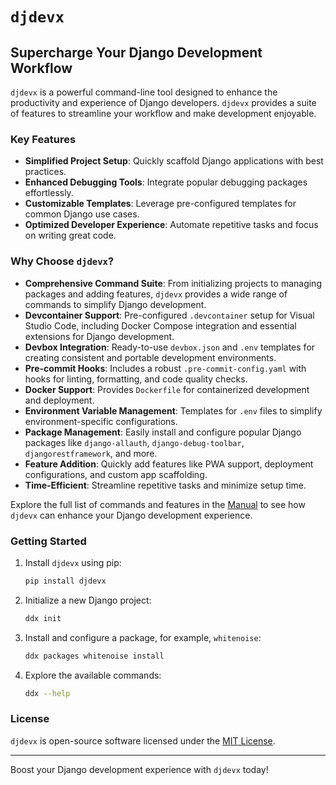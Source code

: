 # `djdevx`

## Supercharge Your Django Development Workflow

`djdevx` is a powerful command-line tool designed to enhance the productivity and experience of Django developers. `djdevx` provides a suite of features to streamline your workflow and make development enjoyable.

### Key Features

- **Simplified Project Setup**: Quickly scaffold Django applications with best practices.
- **Enhanced Debugging Tools**: Integrate popular debugging packages effortlessly.
- **Customizable Templates**: Leverage pre-configured templates for common Django use cases.
- **Optimized Developer Experience**: Automate repetitive tasks and focus on writing great code.

### Why Choose `djdevx`?

- **Comprehensive Command Suite**: From initializing projects to managing packages and adding features, `djdevx` provides a wide range of commands to simplify Django development.
- **Devcontainer Support**: Pre-configured `.devcontainer` setup for Visual Studio Code, including Docker Compose integration and essential extensions for Django development.
- **Devbox Integration**: Ready-to-use `devbox.json` and `.env` templates for creating consistent and portable development environments.
- **Pre-commit Hooks**: Includes a robust `.pre-commit-config.yaml` with hooks for linting, formatting, and code quality checks.
- **Docker Support**: Provides `Dockerfile` for containerized development and deployment.
- **Environment Variable Management**: Templates for `.env` files to simplify environment-specific configurations.
- **Package Management**: Easily install and configure popular Django packages like `django-allauth`, `django-debug-toolbar`, `djangorestframework`, and more.
- **Feature Addition**: Quickly add features like PWA support, deployment configurations, and custom app scaffolding.
- **Time-Efficient**: Streamline repetitive tasks and minimize setup time.

Explore the full list of commands and features in the [Manual](manual.md) to see how `djdevx` can enhance your Django development experience.

### Getting Started

1. Install `djdevx` using pip:
   ```bash
   pip install djdevx
   ```
2. Initialize a new Django project:
   ```bash
   ddx init
   ```
3. Install and configure a package, for example, `whitenoise`:
   ```bash
   ddx packages whitenoise install
   ```
4. Explore the available commands:
   ```bash
   ddx --help
   ```

### License

`djdevx` is open-source software licensed under the [MIT License](LICENSE).

---

Boost your Django development experience with `djdevx` today!
